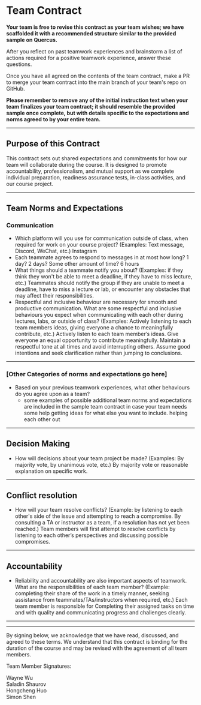 # Team Contract

**Your team is free to revise this contract as your team wishes; we have scaffolded it with a recommended structure similar to the provided sample on Quercus.**

After you reflect on past teamwork experiences and brainstorm a list of actions required for a positive teamwork experience, answer these questions. 

Once you have all agreed on the contents of the team contract, make a PR to merge your team contract into the main branch of your team's repo on GitHub.

**Please remember to remove any of the initial instruction text when your team finalizes your team contract; it should resemble the provided sample once complete, but with details specific to the expectations and norms agreed to by your entire team.**

---
## Purpose of this Contract

This contract sets out shared expectations and commitments for how our team will collaborate during the course. It is designed to promote accountability, professionalism, and mutual support as we complete individual preparation, readiness assurance tests, in-class activities, and our course project.

---
## Team Norms and Expectations

### Communication

* Which platform will you use for communication outside of class, when required for work on your course project? (Examples: Text message, Discord, WeChat, etc.)
Instagram
* Each teammate agrees to respond to messages in at most how long? 1 day? 2 days? Some other amount of time? 
6 hours
* What things should a teammate notify you about? (Examples: if they think they won't be able to meet a deadline, if they have to miss lecture, etc.)
  Teammates should notify the group if they are unable to meet a deadline, have to miss a lecture or lab, or encounter any obstacles that may affect their responsibilities.
* Respectful and inclusive behaviour are necessary for smooth and productive communication. What are some respectful and inclusive behaviours you expect when communicating with each other during lectures, labs, or outside of class? (Examples: Actively listening to each team members ideas, giving everyone a chance to meaningfully contribute, etc.)
  Actively listen to each team member’s ideas.
Give everyone an equal opportunity to contribute meaningfully. Maintain a respectful tone at all times and avoid interrupting others. Assume good intentions and seek clarification rather than jumping to conclusions.
---

### [Other Categories of norms and expectations go here]

* Based on your previous teamwork experiences, what other behaviours do you agree upon as a team?
    - some examples of possible additional team norms and expectations are included in the sample team contract in case your team needs some help getting ideas for what else you want to include.
helping each other out
---

## Decision Making

* How will decisions about your team project be made? (Examples: By majority vote, by unanimous vote, etc.)
  By majority vote or reasonable explanation on specific work.
---
## Conflict resolution

* How will your team resolve conflicts? (Example: by listening to each other's side of the issue and attempting to reach a compromise. By consulting a TA or instructor as a team, if a resolution has not yet been reached.)
  Team members will first attempt to resolve conflicts by listening to each other’s perspectives and discussing possible compromises.

---

## Accountability

* Reliability and accountability are also important aspects of teamwork. What are the responsibilities of each team member? (Example: completing their share of the work in a timely manner, seeking assistance from teammates/TAs/instructors when required, etc.)
  Each team member is responsible for Completing their assigned tasks on time and with quality and communicating progress and challenges clearly.
---

---

By signing below, we acknowledge that we have read, discussed, and agreed to these terms. We understand that this contract is binding for the duration of the course and may be revised with the agreement of all team members.

Team Member Signatures:

Wayne Wu  
Saladin Shaurov  
Hongcheng Huo  
Simon Shen
